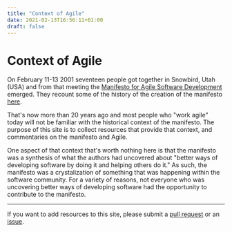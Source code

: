 ```yaml
---
title: "Context of Agile"
date: 2021-02-13T16:56:11+01:00
draft: false
---
```


# Context of Agile

On February 11-13 2001 seventeen people got together in Snowbird, Utah (USA) and from that meeting the [Manifesto for Agile Software Development](https://agilemanifesto.org/) emerged. They recount some of the history of the creation of the manifesto [here](https://agilemanifesto.org/history.html).

That's now more than 20 years ago and most people who "work agile" today will not be familiar with the historical context of the manifesto. The purpose of this site is to collect resources that provide that context, and commentaries on the manifesto and Agile.

One aspect of that context that's worth nothing here is that the manifesto was a synthesis of what the authors had uncovered about "better ways of developing software by doing it and helping others do it." As such, the manifesto was a crystalization of something that was happening within the software community. For a variety of reasons, not everyone who was uncovering better ways of developing software had the opportunity to contribute to the manifesto.

---

If you want to add resources to this site, please submit a [pull request](https://github.com/j19sch/context-of-agile/pulls) or an [issue](https://github.com/j19sch/context-of-agile/issues).
